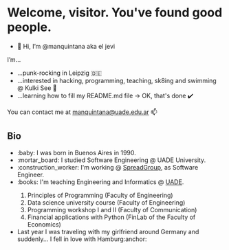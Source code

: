 <h1>Welcome, visitor. You've found good people.</h1>

- 👋 Hi, I’m @manquintana aka el jevi

 I’m...
 
- ...punk-rocking in Leipzig :de:
- ...interested in hacking, programming, teaching, sk8ing and swimming @ Kulki See 👀
- ...learning how to fill my README.md file -> OK, that's done :heavy_check_mark:

You can contact me at manquintana@uade.edu.ar 📫

<h2>Bio</h2>
<ul>
  <li>:baby: I was born in Buenos Aires in 1990.</li>
  <li>:mortar_board: I studied Software Engineering @ UADE University.</li>
  <li>:construction_worker: I'm working @ <a href="https://www.spreadgroup.com/" target="_blank">SpreadGroup</a>, as Software Engineer.</li>
  <li>:books: I'm teaching Engineering and Informatics @ <a href='https://www.uade.edu.ar/' target="_blank">UADE</a>.</li>
    <ol>
      <li>Principles of Programming (Faculty of Engineering)</li>
      <li>Data science university course (Faculty of Engineering)</li>
      <li>Programming workshop I and II (Faculty of Communication)</li>
      <li>Financial applications with Python (FinLab of the Faculty of Economics)</li>
    </ol>
  <li>Last year I was traveling with my girlfriend around Germany and suddenly... I fell in love with Hamburg:anchor:</li>
</ul>

